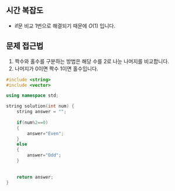 ## 시간 복잡도
- if문 비교 1번으로 해결되기 때문에 $O(1)$ 입니다.


## 문제 접근법
1. 짝수와 홀수를 구분하는 방법은 해당 수를 2로 나눈 나머지를 비교합니다.
2. 나머지가 0이면 짝수 1이면 홀수입니다.


```cpp
#include <string>
#include <vector>

using namespace std;

string solution(int num) {
    string answer = "";
    
    if(num%2==0)
    {
        answer="Even";
    }
    else
    {
        answer="Odd";
    }
    
    
    return answer;
}
```